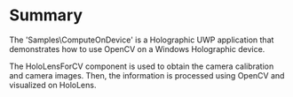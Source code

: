 
# Summary

The 'Samples\ComputeOnDevice' is a Holographic UWP application that demonstrates how to use OpenCV on a Windows Holographic device.

The HoloLensForCV component is used to obtain the camera calibration and camera images. Then, the information is processed using OpenCV and visualized on HoloLens.
